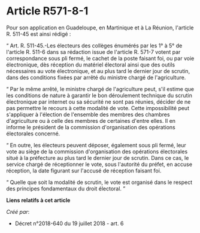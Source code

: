 # Article R571-8-1

Pour son application en Guadeloupe, en Martinique et à La Réunion, l'article R. 511-45 est ainsi rédigé :

“ Art. R. 511-45.-Les électeurs des collèges énumérés par les 1° à 5° de l'article R. 511-6 dans sa rédaction issue de
l'article R. 571-7 votent par correspondance sous pli fermé, le cachet de la poste faisant foi, ou par voie électronique, dès
réception du matériel électoral ainsi que des outils nécessaires au vote électronique, et au plus tard le dernier jour de
scrutin, dans des conditions fixées par arrêté du ministre chargé de l'agriculture.

“ Par le même arrêté, le ministre chargé de l'agriculture peut, s'il estime que les conditions de nature à garantir le bon
déroulement technique du scrutin électronique par internet ou sa sécurité ne sont pas réunies, décider de ne pas permettre le
recours à cette modalité de vote. Cette impossibilité peut s'appliquer à l'élection de l'ensemble des membres des chambres
d'agriculture ou à celle des membres de certaines d'entre elles. Il en informe le président de la commission d'organisation
des opérations électorales concerné.

“ En outre, les électeurs peuvent déposer, également sous pli fermé, leur vote au siège de la commission d'organisation des
opérations électorales situé à la préfecture au plus tard le dernier jour de scrutin. Dans ce cas, le service chargé de
réceptionner le vote, sous l'autorité du préfet, en accuse réception, la date figurant sur l'accusé de réception faisant foi.

“ Quelle que soit la modalité de scrutin, le vote est organisé dans le respect des principes fondamentaux du droit électoral.
”

**Liens relatifs à cet article**

_Créé par_:

  - Décret n°2018-640 du 19 juillet 2018 - art. 6
